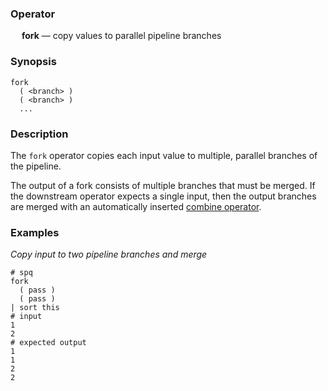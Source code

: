 ### Operator

&emsp; **fork** &mdash; copy values to parallel pipeline branches

### Synopsis

```
fork 
  ( <branch> )
  ( <branch> )
  ...
```
### Description

The `fork` operator copies each input value to multiple, parallel branches of
the pipeline.

The output of a fork consists of multiple branches that must be merged.
If the downstream operator expects a single input, then the output branches are
merged with an automatically inserted [combine operator](combine.md).

### Examples

_Copy input to two pipeline branches and merge_
```mdtest-spq
# spq
fork
  ( pass )
  ( pass )
| sort this
# input
1
2
# expected output
1
1
2
2
```
